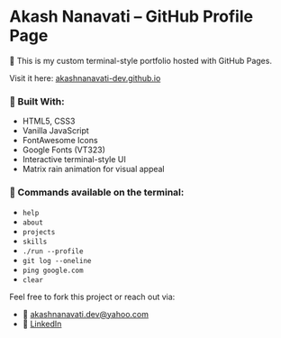 # Akash Nanavati – GitHub Profile Page

🚀 This is my custom terminal-style portfolio hosted with GitHub Pages.

Visit it here: [akashnanavati-dev.github.io](https://akashnanavati-dev.github.io/)

### 🔧 Built With:
- HTML5, CSS3
- Vanilla JavaScript
- FontAwesome Icons
- Google Fonts (VT323)
- Interactive terminal-style UI
- Matrix rain animation for visual appeal

### 📂 Commands available on the terminal:
- `help`
- `about`
- `projects`
- `skills`
- `./run --profile`
- `git log --oneline`
- `ping google.com`
- `clear`

Feel free to fork this project or reach out via:
- 📧 akashnanavati.dev@yahoo.com
- 💼 [LinkedIn](https://linkedin.com/in/akashnanavati)
